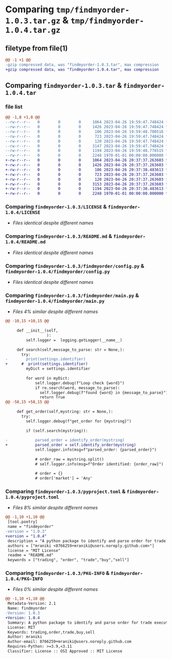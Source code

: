 # Comparing `tmp/findmyorder-1.0.3.tar.gz` & `tmp/findmyorder-1.0.4.tar.gz`

## filetype from file(1)

```diff
@@ -1 +1 @@
-gzip compressed data, was "findmyorder-1.0.3.tar", max compression
+gzip compressed data, was "findmyorder-1.0.4.tar", max compression
```

## Comparing `findmyorder-1.0.3.tar` & `findmyorder-1.0.4.tar`

### file list

```diff
@@ -1,8 +1,8 @@
--rw-r--r--   0        0        0     1064 2023-04-26 19:59:47.748424 findmyorder-1.0.3/LICENSE
--rw-r--r--   0        0        0     1426 2023-04-26 19:59:47.748424 findmyorder-1.0.3/README.md
--rw-r--r--   0        0        0      106 2023-04-26 19:59:48.780516 findmyorder-1.0.3/findmyorder/__init__.py
--rw-r--r--   0        0        0      723 2023-04-26 19:59:47.748424 findmyorder-1.0.3/findmyorder/config.py
--rw-r--r--   0        0        0      120 2023-04-26 19:59:47.748424 findmyorder-1.0.3/findmyorder/default_settings.toml
--rw-r--r--   0        0        0     3147 2023-04-26 19:59:47.748424 findmyorder-1.0.3/findmyorder/main.py
--rw-r--r--   0        0        0     1194 2023-04-26 19:59:48.776515 findmyorder-1.0.3/pyproject.toml
--rw-r--r--   0        0        0     2248 1970-01-01 00:00:00.000000 findmyorder-1.0.3/PKG-INFO
+-rw-r--r--   0        0        0     1064 2023-04-26 20:37:37.263603 findmyorder-1.0.4/LICENSE
+-rw-r--r--   0        0        0     1426 2023-04-26 20:37:37.263603 findmyorder-1.0.4/README.md
+-rw-r--r--   0        0        0      106 2023-04-26 20:37:38.483613 findmyorder-1.0.4/findmyorder/__init__.py
+-rw-r--r--   0        0        0      723 2023-04-26 20:37:37.263603 findmyorder-1.0.4/findmyorder/config.py
+-rw-r--r--   0        0        0      120 2023-04-26 20:37:37.263603 findmyorder-1.0.4/findmyorder/default_settings.toml
+-rw-r--r--   0        0        0     3153 2023-04-26 20:37:37.263603 findmyorder-1.0.4/findmyorder/main.py
+-rw-r--r--   0        0        0     1194 2023-04-26 20:37:38.483613 findmyorder-1.0.4/pyproject.toml
+-rw-r--r--   0        0        0     2248 1970-01-01 00:00:00.000000 findmyorder-1.0.4/PKG-INFO
```

### Comparing `findmyorder-1.0.3/LICENSE` & `findmyorder-1.0.4/LICENSE`

 * *Files identical despite different names*

### Comparing `findmyorder-1.0.3/README.md` & `findmyorder-1.0.4/README.md`

 * *Files identical despite different names*

### Comparing `findmyorder-1.0.3/findmyorder/config.py` & `findmyorder-1.0.4/findmyorder/config.py`

 * *Files identical despite different names*

### Comparing `findmyorder-1.0.3/findmyorder/main.py` & `findmyorder-1.0.4/findmyorder/main.py`

 * *Files 4% similar despite different names*

```diff
@@ -10,15 +10,15 @@
 
     def __init__(self,
                  ):
         self.logger =  logging.getLogger(__name__)
 
     def search(self,message_to_parse: str = None,):
       try:
-        print(settings.identifier)
+      #  print(settings.identifier)
         myDict = settings.identifier
 
         for word in myDict:
             self.logger.debug(f"Loop check {word}")
             if re.search(word, message_to_parse):
               self.logger.debug(f"found {word} in {message_to_parse}")
               return True
@@ -58,15 +58,15 @@
 
     def get_order(self,mystring: str = None,):
       try:
         self.logger.debug(f"get_order for {mystring}")
 
         if (self.search(mystring)):
 
-            parsed_order = identify_order(mystring)
+            parsed_order = self.identify_order(mystring)
             self.logger.info(msg=f"parsed_order: {parsed_order}")
 
             # order_raw = mystring.split()
             # self.logger.info(msg=f"Order identified: {order_raw}")
 
             # order = {}
             # order['market'] = 'Any'
```

### Comparing `findmyorder-1.0.3/pyproject.toml` & `findmyorder-1.0.4/pyproject.toml`

 * *Files 8% similar despite different names*

```diff
@@ -1,10 +1,10 @@
 [tool.poetry]
 name = "findmyorder"
-version = "1.0.3"
+version = "1.0.4"
 description = "A python package to identify and parse order for trade execution."
 authors = ["mraniki <8766259+mraniki@users.noreply.github.com>"]
 license = "MIT License"
 readme = "README.md"
 keywords = ["trading", "order", "trade","buy","sell"]
```

### Comparing `findmyorder-1.0.3/PKG-INFO` & `findmyorder-1.0.4/PKG-INFO`

 * *Files 0% similar despite different names*

```diff
@@ -1,10 +1,10 @@
 Metadata-Version: 2.1
 Name: findmyorder
-Version: 1.0.3
+Version: 1.0.4
 Summary: A python package to identify and parse order for trade execution.
 License: MIT
 Keywords: trading,order,trade,buy,sell
 Author: mraniki
 Author-email: 8766259+mraniki@users.noreply.github.com
 Requires-Python: >=3.9,<3.11
 Classifier: License :: OSI Approved :: MIT License
```

